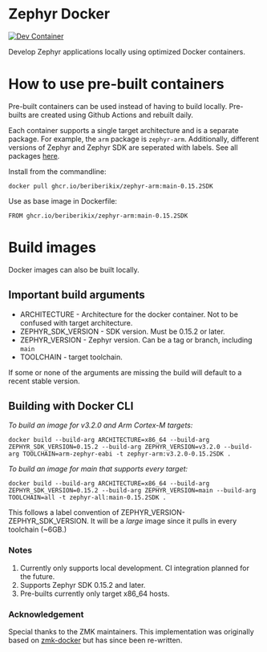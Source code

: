 # Zephyr Docker

[![Dev Container](https://github.com/beriberikix/zephyr-docker/actions/workflows/docker-publish.yml/badge.svg)](https://github.com/beriberikix/zephyr-docker/actions/workflows/docker-publish.yml)

Develop Zephyr applications locally using optimized Docker containers.

# How to use pre-built containers

Pre-built containers can be used instead of having to build locally. Pre-builts are created using Github Actions and rebuilt daily.

Each container supports a single target architecture and is a separate package. For example, the `arm` package is `zephyr-arm`. Additionally, different versions of Zephyr and Zephyr SDK are seperated with labels. See all packages [here](https://github.com/beriberikix?tab=packages&repo_name=zephyr-docker).

Install from the commandline:

```
docker pull ghcr.io/beriberikix/zephyr-arm:main-0.15.2SDK
```

Use as base image in Dockerfile:

```
FROM ghcr.io/beriberikix/zephyr-arm:main-0.15.2SDK
```

# Build images

Docker images can also be built locally.

## Important build arguments

* ARCHITECTURE - Architecture for the docker container. Not to be confused with target architecture.
* ZEPHYR_SDK_VERSION - SDK version. Must be 0.15.2 or later.
* ZEPHYR_VERSION - Zephyr version. Can be a tag or branch, including `main`
* TOOLCHAIN - target toolchain.

If some or none of the arguments are missing the build will default to a recent stable version.

## Building with Docker CLI

_To build an image for v3.2.0 and Arm Cortex-M targets:_

```
docker build --build-arg ARCHITECTURE=x86_64 --build-arg ZEPHYR_SDK_VERSION=0.15.2 --build-arg ZEPHYR_VERSION=v3.2.0 --build-arg TOOLCHAIN=arm-zephyr-eabi -t zephyr-arm:v3.2.0-0.15.2SDK .
```

_To build an image for main that supports every target:_

```
docker build --build-arg ARCHITECTURE=x86_64 --build-arg ZEPHYR_SDK_VERSION=0.15.2 --build-arg ZEPHYR_VERSION=main --build-arg TOOLCHAIN=all -t zephyr-all:main-0.15.2SDK .
```

This follows a label convention of ZEPHYR_VERSION-ZEPHYR_SDK_VERSION. It will be a _large_ image since it pulls in every toolchain (~6GB.)

### Notes

1. Currently only supports local development. CI integration planned for the future.
2. Supports Zephyr SDK 0.15.2 and later.
3. Pre-builts currently only target x86_64 hosts.

### Acknowledgement

Special thanks to the ZMK maintainers. This implementation was originally based on [zmk-docker](https://github.com/zmkfirmware/zmk-docker) but has since been re-written.
